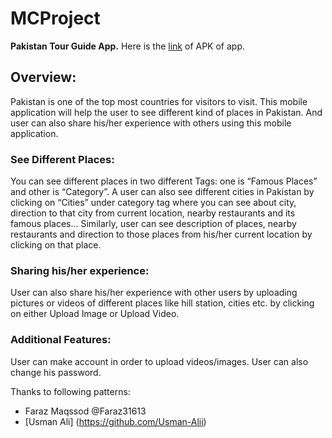 # MCProject
**Pakistan Tour Guide App.** 
Here is the [link](https://drive.google.com/file/d/1CiP2JBjeiJwdR_UiZ8O7wrARN1bW1pkN/view?usp=sharing) of APK of app. 
## Overview:
Pakistan is one of the top most countries for visitors to visit. This mobile application will help the user to see different kind of places in Pakistan. And user can also share his/her experience with others using this mobile application.
### See Different Places:
You can see different places in two different Tags: 
one is “Famous Places” and other is “Category”.
A user can also see different cities in Pakistan by clicking on “Cities” under category tag where you can see about city, direction to that city from current location, nearby restaurants and its famous places… Similarly, user can see description of places, nearby restaurants and direction to those places from his/her current location by clicking on that place.
### Sharing his/her experience:
User can also share his/her experience with other users by uploading pictures or videos of different places like hill station, cities etc. by clicking on either Upload Image or Upload Video.
### Additional Features:
User can make account in order to upload videos/images. User can also change his password.

Thanks to following patterns: 
- Faraz Maqssod @Faraz31613
- [Usman Ali] (https://github.com/Usman-Alii)
